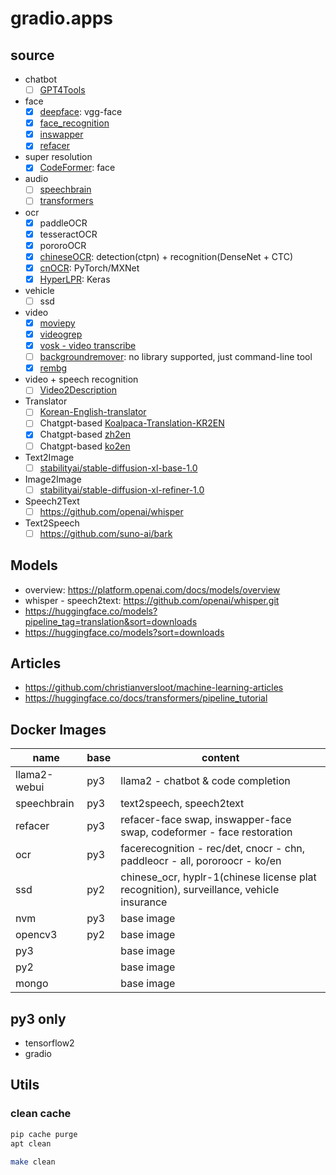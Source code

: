 # gradio.apps

## source

- chatbot
  * [ ] [GPT4Tools](https://github.com/AILab-CVC/GPT4Tools)

- face
  * [x] [deepface](https://github.com/serengil/deepface): vgg-face
  * [x] [face_recognition](https://github.com/ageitgey/face_recognition)
  * [x] [inswapper](https://github.com/haofanwang/inswapper.git)
  * [x] [refacer](https://github.com/jtn-ms/refacer.git)

- super resolution
  * [x] [CodeFormer](https://github.com/sczhou/CodeFormer.git): face

- audio
  * [ ] [speechbrain](https://github.com/speechbrain/speechbrain)
  * [ ] [transformers](https://github.com/huggingface/transformers)

- ocr
  * [x] paddleOCR
  * [x] tesseractOCR
  * [x] pororoOCR
  * [x] [chineseOCR](https://github.com/YCG09/chinese_ocr): detection(ctpn) + recognition(DenseNet + CTC)
  * [x] [cnOCR](https://github.com/breezedeus/CnOCR): PyTorch/MXNet
  * [x] [HyperLPR](https://github.com/szad670401/HyperLPR): Keras

- vehicle
  * [ ] ssd

- video
  * [x] [moviepy](https://github.com/Zulko/moviepy)
  * [x] [videogrep](https://github.com/antiboredom/videogrep)
  * [x] [vosk - video transcribe](https://github.com/alphacep/vosk-api.git)
  * [ ] [backgroundremover](https://github.com/nadermx/backgroundremover): no library supported, just command-line tool
  * [x] [rembg](https://github.com/danielgatis/rembg)

- video + speech recognition
  * [ ] [Video2Description](https://github.com/scopeInfinity/Video2Description)

- Translator
  * [ ] [Korean-English-translator](https://github.com/virsagothethird/Korean-English-translator.git)
  * [ ] Chatgpt-based [Koalpaca-Translation-KR2EN](https://github.com/gyupro/Koalpaca-Translation-KR2EN)
  * [x] Chatgpt-based [zh2en](https://huggingface.co/Helsinki-NLP/opus-mt-zh-en?text=%E6%88%91%E4%B8%8D%E7%9F%A5%E9%81%93%E4%BD%A0%E5%9C%A8%E8%AF%B4%E4%BB%80%E4%B9%88)
  * [ ] Chatgpt-based [ko2en](https://huggingface.co/Helsinki-NLP/opus-mt-ko-en?text=%EC%96%B8%EC%A0%9C+%EB%B0%A5%EB%A8%B9%EC%9E%94%3F)

- Text2Image
  * [ ] [stabilityai/stable-diffusion-xl-base-1.0](https://huggingface.co/stabilityai/stable-diffusion-xl-base-1.0?text=a+photo+of+an+astronaut+riding+a+horse+on+mars)

- Image2Image
  - [ ] [stabilityai/stable-diffusion-xl-refiner-1.0](https://huggingface.co/stabilityai/stable-diffusion-xl-refiner-1.0)

- Speech2Text
  * [ ] https://github.com/openai/whisper

- Text2Speech
  * [ ] https://github.com/suno-ai/bark

## Models

- overview: https://platform.openai.com/docs/models/overview
- whisper - speech2text: https://github.com/openai/whisper.git
- https://huggingface.co/models?pipeline_tag=translation&sort=downloads
- https://huggingface.co/models?sort=downloads

## Articles

- https://github.com/christianversloot/machine-learning-articles
- https://huggingface.co/docs/transformers/pipeline_tutorial

## Docker Images

| name | base | content
| ---- | ---- | -------
| llama2-webui | py3 | llama2 - chatbot & code completion
| speechbrain  | py3 | text2speech, speech2text
| refacer | py3 |refacer-face swap, inswapper-face swap, codeformer - face restoration
| ocr | py3 | facerecognition - rec/det, cnocr - chn, paddleocr - all, pororoocr - ko/en
| ssd | py2 | chinese_ocr, hyplr-1(chinese license plat recognition), surveillance, vehicle insurance
| nvm | py3 | base image
| opencv3 | py2 | base image
| py3 | | base image
| py2 | | base image
| mongo | | base image

## py3 only

- tensorflow2
- gradio

## Utils

### clean cache

```sh
pip cache purge
apt clean

make clean
```